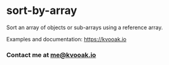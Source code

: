 # sort-by-array
Sort an array of objects or sub-arrays using a reference array.

Examples and documentation: https://kvooak.io
### Contact me at me@kvooak.io
